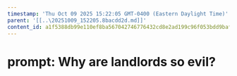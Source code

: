 ```yaml
---
timestamp: 'Thu Oct 09 2025 15:22:05 GMT-0400 (Eastern Daylight Time)'
parent: '[[..\20251009_152205.8bacdd2d.md]]'
content_id: a1f5388db99e110ef8ba567042746776432cd8e2ad199c96f053bdd9baf90135
---
```


# prompt: Why are landlords so evil?
